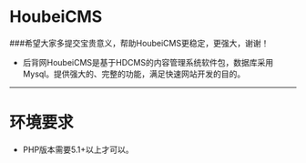 # HoubeiCMS

###希望大家多提交宝贵意义，帮助HoubeiCMS更稳定，更强大，谢谢！
* 后背网HoubeiCMS是基于HDCMS的内容管理系统软件包，数据库采用Mysql。提供强大的、完整的功能，满足快速网站开发的目的。

----
# 环境要求
* PHP版本需要5.1+以上才可以。